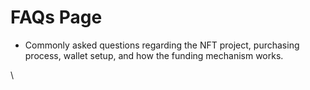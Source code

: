 # FAQs Page

* Commonly asked questions regarding the NFT project, purchasing process, wallet setup, and how the funding mechanism works.

\
